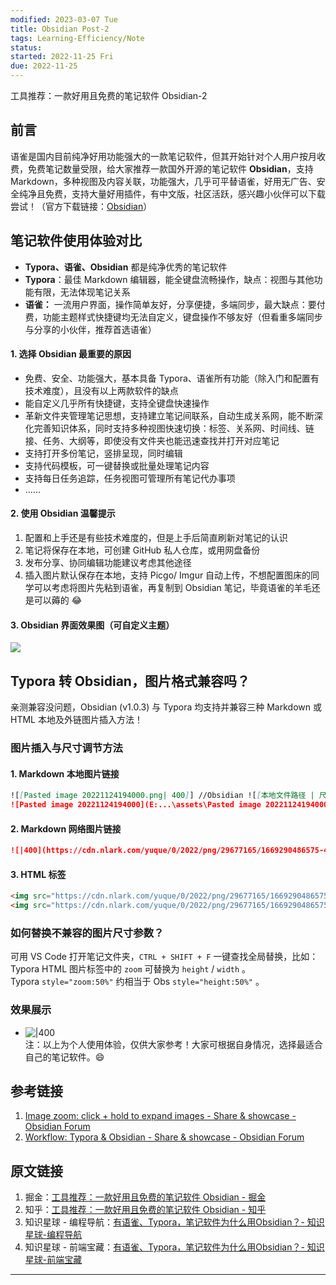 ```yaml
---
modified: 2023-03-07 Tue
title: Obsidian Post-2
tags: Learning-Efficiency/Note
status: 
started: 2022-11-25 Fri
due: 2022-11-25
---
```

工具推荐：一款好用且免费的笔记软件 Obsidian-2
## 前言
语雀是国内目前纯净好用功能强大的一款笔记软件，但其开始针对个人用户按月收费，免费笔记数量受限，给大家推荐一款国外开源的笔记软件 **Obsidian**，支持 Markdown，多种视图及内容关联，功能强大，几乎可平替语雀，好用无广告、安全纯净且免费，支持大量好用插件，有中文版，社区活跃，感兴趣小伙伴可以下载尝试！（官方下载链接：[Obsidian](https://obsidian.md/)）
## 笔记软件使用体验对比
- **Typora、语雀、Obsidian** 都是纯净优秀的笔记软件
- **Typora**：最佳 Markdown 编辑器，能全键盘流畅操作，缺点：视图与其他功能有限，无法体现笔记关系
- **语雀：** 一流用户界面，操作简单友好，分享便捷，多端同步，最大缺点：要付费，功能主题样式快捷键均无法自定义，键盘操作不够友好（但看重多端同步与分享的小伙伴，推荐首选语雀）
#### 1. 选择 Obsidian 最重要的原因
- 免费、安全、功能强大，基本具备 Typora、语雀所有功能（除入门和配置有技术难度），且没有以上两款软件的缺点
- 能自定义几乎所有快捷键，支持全键盘快速操作
- 革新文件夹管理笔记思想，支持建立笔记间联系，自动生成关系网，能不断深化完善知识体系，同时支持多种视图快速切换：标签、关系网、时间线、链接、任务、大纲等，即使没有文件夹也能迅速查找并打开对应笔记
- 支持打开多份笔记，竖排呈现，同时编辑
- 支持代码模板，可一键替换或批量处理笔记内容
- 支持每日任务追踪，任务视图可管理所有笔记代办事项
- ……
#### 2. 使用 Obsidian 温馨提示
1. 配置和上手还是有些技术难度的，但是上手后简直刷新对笔记的认识
2. 笔记将保存在本地，可创建 GitHub 私人仓库，或用网盘备份
3. 发布分享、协同编辑功能建议考虑其他途径
4. 插入图片默认保存在本地，支持 Picgo/ Imgur 自动上传，不想配置图床的同学可以考虑将图片先粘到语雀，再复制到 Obsidian 笔记，毕竟语雀的羊毛还是可以薅的 😂 
#### 3. Obsidian 界面效果图（可自定义主题）
![](https://cdn.nlark.com/yuque/0/2022/png/29677165/1669290486575-4a3d3b02-8311-4a0f-a0be-273db6779bd2.png)

## Typora 转 Obsidian，图片格式兼容吗？
亲测兼容没问题，Obsidian (v1.0.3) 与 Typora 均支持并兼容三种 Markdown 或 HTML 本地及外链图片插入方法！
### 图片插入与尺寸调节方法
#### 1. Markdown 本地图片链接

```markdown
![[Pasted image 20221124194000.png| 400]] //Obsidian ![[本地文件路径 | 尺寸参数]]
![Pasted image 20221124194000](E:...\assets\Pasted image 20221124194000.png) //Typora
```

#### 2. Markdown 网络图片链接

```markdown
![|400](https://cdn.nlark.com/yuque/0/2022/png/29677165/1669290486575-4a3d3b02-8311-4a0f-a0be-273db6779bd2.png) //Obsidian & Typora
```

#### 3. HTML 标签

```markdown
<img src="https://cdn.nlark.com/yuque/0/2022/png/29677165/1669290486575-4a3d3b02-8311-4a0f-a0be-273db6779bd2.png" style="height: 60%" /> //Obsidian
<img src="https://cdn.nlark.com/yuque/0/2022/png/29677165/1669290486575-4a3d3b02-8311-4a0f-a0be-273db6779bd2.png" style="zoom: 60%" /> //Typora
```

### 如何替换不兼容的图片尺寸参数？
可用 VS Code 打开笔记文件夹，`CTRL + SHIFT + F` 一键查找全局替换，比如：Typora HTML 图片标签中的 `zoom` 可替换为 `height` / `width` 。  
Typora `style="zoom:50%"` 约相当于 Obs `style="height:50%"` 。  
### 效果展示
- ![|400](https://cdn.nlark.com/yuque/0/2022/gif/29677165/1669345223674-b01bf6c6-aa61-433d-9ae4-d2c0e6df9a3e.gif)  
注：以上为个人使用体验，仅供大家参考！大家可根据自身情况，选择最适合自己的笔记软件。😄

## 参考链接
1. [Image zoom: click + hold to expand images - Share & showcase - Obsidian Forum](https://forum.obsidian.md/t/image-zoom-click-hold-to-expand-images/5164)
2. [Workflow: Typora & Obsidian - Share & showcase - Obsidian Forum](https://forum.obsidian.md/t/workflow-typora-obsidian/650/12)
## 原文链接
1. 掘金：[工具推荐：一款好用且免费的笔记软件 Obsidian - 掘金](https://juejin.cn/post/7169838406933938212)
2. 知乎：[工具推荐：一款好用且免费的笔记软件 Obsidian - 知乎](https://zhuanlan.zhihu.com/p/586626931)
3. 知识星球 - 编程导航：[有语雀、Typora，笔记软件为什么用Obsidian？- 知识星球-编程导航](https://articles.zsxq.com/id_j880bpo7922w.html)
4. 知识星球 - 前端宝藏：[有语雀、Typora，笔记软件为什么用Obsidian？- 知识星球-前端宝藏](https://articles.zsxq.com/id_lw6x3omws27c.html)

---




